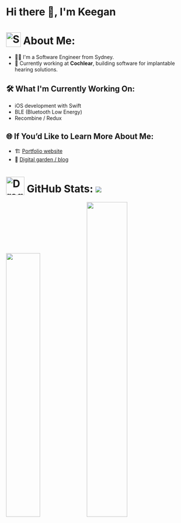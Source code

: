 # Hi there 👋, I'm Keegan

# <img src="https://media4.giphy.com/media/v1.Y2lkPTc5MGI3NjExdXQycG5pNGwzcDRjMGdzaTJ0eXFpZjF4bG9hYXo2ZWV0MGFmdzd6bSZlcD12MV9pbnRlcm5hbF9naWZfYnlfaWQmY3Q9cw/GYB9dW0icvBg4/200w.webp" width="40px" alt="Snorlax Gif" style="vertical-align: bottom;">  About Me:

- 👨‍💻 I'm a Software Engineer from Sydney.
- 🦻 Currently working at **Cochlear**, building software for implantable hearing solutions.  

## 🛠 What I'm Currently Working On:
- iOS development with Swift
- BLE (Bluetooth Low Energy)
- Recombine / Redux

## 🌐 If You’d Like to Learn More About Me:
- 🏗 [Portfolio website](https://kengen.dev)
- 🌻 [Digital garden / blog](https://digital-garden.kengen.dev)


# <img src="https://media.tenor.com/uiWSnK1MQq0AAAAj/dragonite-pokemon.gif" width="50px" alt="Dragonite Gif" style="vertical-align: bottom;"> GitHub Stats:  [![](https://visitcount.itsvg.in/api?id=kengen1&icon=0&color=0)](https://visitcount.itsvg.in)
<div align="left">
  <img src="https://github-readme-stats.vercel.app/api?username=kengen1&show_icons=true&theme=dark&hide_border=true&count_private=true&include_all_commits=true&hide_rank=true&hide_title=true" width="43%" />
  <img src="https://github-readme-stats.vercel.app/api/top-langs/?username=kengen1&theme=dark&layout=compact&hide_border=true&count_private=true&hide_title=true" width="47%" />
</div>